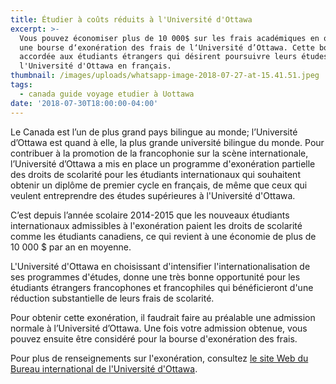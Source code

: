 ```yaml
---
title: Étudier à coûts réduits à l'Université d'Ottawa
excerpt: >-
  Vous pouvez économiser plus de 10 000$ sur les frais académiques en obtenant
  une bourse d‘exonération des frais de l‘Université d’Ottawa. Cette bourse est
  accordée aux étudiants étrangers qui désirent poursuivre leurs études à
  l'Université d'Ottawa en français.
thumbnail: /images/uploads/whatsapp-image-2018-07-27-at-15.41.51.jpeg
tags:
  - canada guide voyage etudier à Uottawa
date: '2018-07-30T18:00:00-04:00'
---
```

Le Canada est l’un de plus grand pays bilingue au monde; l’Université d’Ottawa est quand à elle, la plus grande université bilingue du monde. Pour contribuer à la promotion de la francophonie sur la scène internationale, l’Université d’Ottawa a mis en place un programme d'exonération partielle des droits de scolarité pour les étudiants internationaux qui souhaitent obtenir un diplôme de premier cycle en français, de même que ceux qui veulent entreprendre des études supérieures à l'Université d'Ottawa.

C’est depuis l’année scolaire 2014-2015 que les nouveaux étudiants internationaux admissibles à l'exonération paient les droits de scolarité comme les étudiants canadiens, ce qui revient à une économie de plus de 10 000 $ par an en moyenne.

L'Université d'Ottawa en choisissant d'intensifier l'internationalisation de ses programmes d'études, donne une très bonne opportunité pour les étudiants étrangers francophones et francophiles qui bénéficieront d'une réduction substantielle de leurs frais de scolarité.

Pour obtenir cette exonération, il faudrait faire au préalable une admission normale à l’Université d’Ottawa. Une fois votre admission obtenue, vous pouvez ensuite être considéré pour la bourse d'exonération des frais.

Pour plus de renseignements sur l'exonération, consultez <a href="https://www.uottawa.ca/droits-universitaires/exoneration-partielle-des-droits-de-scolarite" target="_blank" rel="nofollow noopener">le site Web du Bureau international de l'Université d'Ottawa</a>.
